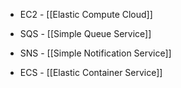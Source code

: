 - EC2 - [[Elastic Compute Cloud]]

- SQS - [[Simple Queue Service]]

- SNS - [[Simple Notification Service]]

- ECS - [[Elastic Container Service]]